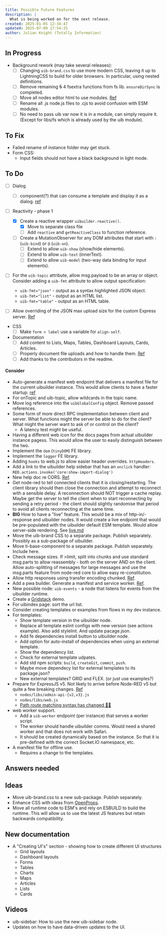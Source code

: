 ```yaml
---
title: Possible Future Features
description: |
  What is being worked on for the next release.
created: 2025-01-05 12:34:47
updated: 2025-07-09 17:54:25
author: Julian Knight (Totally Information)
---
```


## In Progress

* Background rework (may take several releases):
  * [ ] Changing `uib-brand.css` to use more modern CSS, leaving it up to LightningCSS to build for older browsers. In particular, using nested definitions.
  * [ ] Remove remaining ~~5~~ 4 fsextra functions from fs lib. `ensureDirSync` is completed.
  * [ ] Move all nodes editor html to use modules. [Ref](https://discourse.nodered.org/t/text-javascript-vs-module-in-html/94215/4)
  * [ ] Rename all .js node.js files to .cjs to avoid confusion with ESM modules.
  * [ ] No need to pass uib var now it is in a module, can simply require it. (Except for libs/fs which is already used by the uib module).

## To Fix

* Failed rename of instance folder may get stuck.
* Form CSS: 
  * Input fields should not have a black background in light mode.

## To Do

* [ ] Dialog
  * [ ] component(?) that can consume a template and display it as a dialog. [ref](https://discourse.nodered.org/t/uibuilder-help-in-developing-a-dashboard/97478/18)
* [ ] Reactivity - phase 1
  * [x] Create a reactive wrapper `uibuilder.reactive()`.
    * [x] Move to separate class file
    * [ ] Add `reactive` and `getReactiveClass` to function reference.
  * [ ] Create a MutationObserver for any DOM attributes that start with `:` (`uib-bind`) or `@` (`uib-on`).
    * [ ] Extend to allow `uib-show` (show/hide elements).
    * [ ] Extend to allow `uib-text` (innerText).
    * [ ] Extend to allow `uib-model` (two-way data binding for input elements).

* [ ] For the `uib-topic` attribute, allow msg.payload to be an array or object. Consider adding a `uib-fmt` attribute to allow output specification:
  * `uib-fmt="json"` - output as a syntax highlighted JSON object.
  * `uib-fmt="list"` - output as an HTML list.
  * `uib-fmt="table"` - output as an HTML table.

* [ ] Allow overriding of the JSON max upload size for the custom Express server. [Ref](https://discourse.nodered.org/t/json-payloads-larger-than-100kb-are-refused-when-using-ui-builder/95988)

* CSS
  * [ ] Make `form > label` use a variable for `align-self`. 

* Documentation
  * [ ] Add content to Lists, Maps, Tables, Dashboard Layouts, Cards, Articles.
  * [ ] Properly document file uploads and how to handle them. [Ref](https://discourse.nodered.org/t/input-file-in-uibuilder-v7/96196)
  * [ ] Add thanks to the contributors in the readme.

#### Consider

* Auto-generate a manifest web endpoint that delivers a manifest file for the current uibuilder instance. This would allow clients to have a faster startup. [ref](https://discourse.nodered.org/t/add-pwa-feature-to-uibuilder/97807/2)
* For onTopic and uib-topic, allow wildcards in the topic name.
* Move log reference into the `uibGlobalConfig` object. Remove passed references.
* Some form of more direct RPC implementation between client and server. What functions might the server be able to do for the client? What might the server want to ask of or control on the client?
  * A latency test might be useful.
* Having a different web icon for the docs pages from actual uibuilder instance pagess. This would allow the user to easily distinguish between the two.
* Implement the `dom` (`tinyDOM`) FE library.
* Implement the `logger` FE library.
* Adding `hooks` to web.js to allow easier header overrides. `httpHeaders`.
* Add a link to the uibuilder help sidebar that has an `onclick` handler: `RED.actions.invoke('core:show-import-dialog')`
* New help doc re CORS. [Ref](https://discourse.nodered.org/t/allow-cors-for-ui-builder/94838).
* Get node-red to tell connected clients that it is closing/restarting. The client library should then close the connection and attempt to reconnect with a sensible delay. A reconnection should NOT trigger a cache replay. Maybe get the server to tell the client when to start reconnecting by sending a retry period - the client should slightly randomise that period to avoid all clients reconnecting at the same time.
* **BIG** How to have a "live" feature. This would be a mix of http-in/-response and uibuilder nodes. It would create a live endpoint that would be pre-populated with the uibuilder default ESM template. Would allow server-side rendering. See [live.md](live.md)
* Move the uib-brand CSS to a separate package. Publish separately. Possibly as a sub-package of uibuilder.
* Move ti-base-component to a separate package. Publish separately. Include here.
* Check message sizes. If >limit, split into chunks and use standard msg.parts to allow reassembly - both on the server AND on the client. Allow auto-splitting of messages for large messages and use the msg.parts feature from node-red core to allow easy re-constitution.
* Allow http responses using transfer encoding chunked. [Ref](https://discourse.nodered.org/t/http-transfer-encoding-chunked/94332/6).
* Add a pwa builder. Generate a manifest and service worker. [Ref](https://discourse.nodered.org/t/pwa-support/94332/6).
* New possible node: `uib-events` - a node that listens for events from the uibuilder runtime.
* Create a [Gridstack](https://gridstackjs.com/) demo.
* For uibindex page: sort the url list.
* Consider creating templates or examples from flows in my dev instance.
* For templates:
  * Show template version in the uibuilder node.
  * Replace all template eslint configs with new version (see actions example). Also add stylelint. And update pacage.json.
  * Add fe dependencies install button to uibuilder node.
  * Add option for auto-install of dependencies when using an external template.
  * Show the dependency list.
  * Check for external template udpates.
  * Add std npm scripts: `build`, `createGit`, `commit`, `push`.
  * Maybe move dependecy list for external templates to its package.json?
  * New external templates? GRID and FLEX. (or just use examples?)
* Prepare for ExpressJS v5. Not likely to arrive before Node-RED v5 but quite a few breaking changes. [Ref](https://expressjs.com/en/guide/migrating-5.html)
  * `nodes/libs/admin-api-{v2,v3}.js`
  * `nodes/libs/web.js`
  * [Path route matching syntax has changed 😵‍💫](https://expressjs.com/en/guide/migrating-5.html#path-syntax)
* web worker support.
  *  Add a `uib-worker` endpoint (per instance) that serves a worker script.
  *  The worker should handle uibuilder comms. Would need a shared worker and that does not work with Safari.
  *  It should be created dynamically based on the instance. So that it is pre-defined with the correct Socket.IO namespace, etc.
* A manifest file for offline use.
  *  Requires a change to the templates.


## Answers needed

## Ideas

* Move uib-brand.css to a new sub-package. Publish separately.
* Enhance CSS with ideas from [OpenProps](https://open-props.style).
* Move all runtime code to ESM's and rely on ESBUILD to build the runtime. This will allow us to use the latest JS features but retain backwards compatibility.

## New documentation

* A "Creating UI's" section - showing how to create different UI structures
  * Grid layouts
  * Dashboard layouts
  * Forms
  * Tables
  * Charts
  * Maps
  * Articles
  * Lists
  * Cards

## Videos

* uib-sidebar: How to use the new uib-sidebar node.
* Updates on how to have data-driven updates to the UI.
